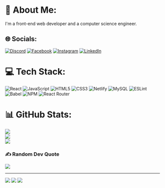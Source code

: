 # 💫 About Me:
I'm a front-end web developer and a computer science engineer. 


## 🌐 Socials:
[![Discord](https://img.shields.io/badge/Discord-%237289DA.svg?logo=discord&logoColor=white)](https://discord.gg/pps#8435) [![Facebook](https://img.shields.io/badge/Facebook-%231877F2.svg?logo=Facebook&logoColor=white)](https://facebook.com/https://www.facebook.com/prakharpratapsingh97/) [![Instagram](https://img.shields.io/badge/Instagram-%23E4405F.svg?logo=Instagram&logoColor=white)](https://instagram.com/https://www.instagram.com/prakharpratap97/) [![LinkedIn](https://img.shields.io/badge/LinkedIn-%230077B5.svg?logo=linkedin&logoColor=white)](https://linkedin.com/in/https://www.linkedin.com/in/prakharpratap97-5190b9b2/) 

# 💻 Tech Stack:
![React](https://img.shields.io/badge/react-%2320232a.svg?style=for-the-badge&logo=react&logoColor=%2361DAFB) ![JavaScript](https://img.shields.io/badge/javascript-%23323330.svg?style=for-the-badge&logo=javascript&logoColor=%23F7DF1E) ![HTML5](https://img.shields.io/badge/html5-%23E34F26.svg?style=for-the-badge&logo=html5&logoColor=white) ![CSS3](https://img.shields.io/badge/css3-%231572B6.svg?style=for-the-badge&logo=css3&logoColor=white) ![Netlify](https://img.shields.io/badge/netlify-%23000000.svg?style=for-the-badge&logo=netlify&logoColor=#00C7B7) ![MySQL](https://img.shields.io/badge/mysql-%2300f.svg?style=for-the-badge&logo=mysql&logoColor=white) ![ESLint](https://img.shields.io/badge/ESLint-4B3263?style=for-the-badge&logo=eslint&logoColor=white) ![Babel](https://img.shields.io/badge/Babel-F9DC3e?style=for-the-badge&logo=babel&logoColor=black) ![NPM](https://img.shields.io/badge/NPM-%23000000.svg?style=for-the-badge&logo=npm&logoColor=white) ![React Router](https://img.shields.io/badge/React_Router-CA4245?style=for-the-badge&logo=react-router&logoColor=white)
# 📊 GitHub Stats:
![](https://github-readme-stats.vercel.app/api?username=prakharpratap97&theme=dark&hide_border=false&include_all_commits=false&count_private=false)<br/>
![](https://github-readme-streak-stats.herokuapp.com/?user=prakharpratap97&theme=dark&hide_border=false)<br/>
![](https://github-readme-stats.vercel.app/api/top-langs/?username=prakharpratap97&theme=dark&hide_border=false&include_all_commits=false&count_private=false&layout=compact)

### ✍️ Random Dev Quote
![](https://quotes-github-readme.vercel.app/api?type=horizontal&theme=radical)

---
[![](https://visitcount.itsvg.in/api?id=prakharpratap97&icon=0&color=0)](https://visitcount.itsvg.in)
[![](https://visitcount.itsvg.in/api?id=prakharpratap97&label=Profile%20Views&color=1&icon=5&pretty=false)](https://visitcount.itsvg.in)
<a href="https://visitcount.itsvg.in">
  <img src="https://visitcount.itsvg.in/api?id=prakharpratap97&label=Profile%20Views&color=1&icon=5&pretty=false" />
</a>
<!-- Proudly created with GPRM ( https://gprm.itsvg.in ) -->
